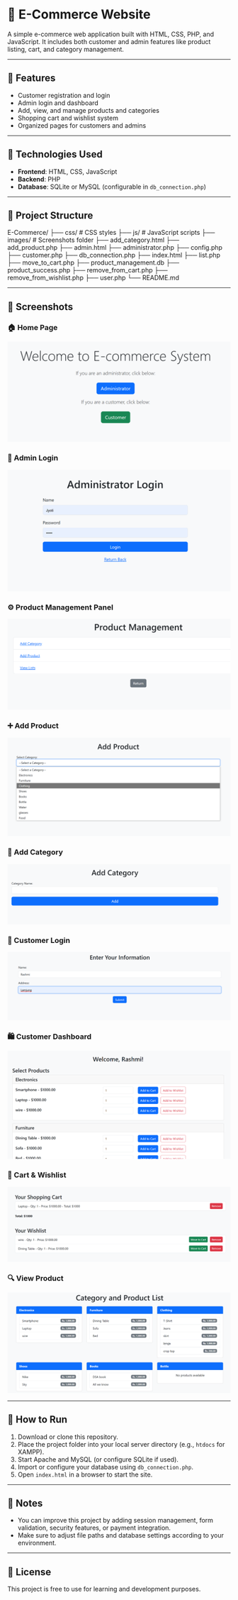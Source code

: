 # 🛒 E-Commerce Website

A simple e-commerce web application built with HTML, CSS, PHP, and JavaScript. It includes both customer and admin features like product listing, cart, and category management.

---

## 🚀 Features

- Customer registration and login
- Admin login and dashboard
- Add, view, and manage products and categories
- Shopping cart and wishlist system
- Organized pages for customers and admins

---

## 🧩 Technologies Used

- **Frontend**: HTML, CSS, JavaScript
- **Backend**: PHP
- **Database**: SQLite or MySQL (configurable in `db_connection.php`)

---

## 📂 Project Structure

E-Commerce/
├── css/ # CSS styles
├── js/ # JavaScript scripts
├── images/ # Screenshots folder
├── add_category.html
├── add_product.php
├── admin.html
├── administrator.php
├── config.php
├── customer.php
├── db_connection.php
├── index.html
├── list.php
├── move_to_cart.php
├── product_management.db
├── product_success.php
├── remove_from_cart.php
├── remove_from_wishlist.php
├── user.php
└── README.md


---

## 📸 Screenshots

### 🏠 Home Page
![First Page](images/first_page.png)

### 👤 Admin Login
![Admin Login](images/admin_login.png)

### ⚙️ Product Management Panel
![Product Management](images/product_management.png)

### ➕ Add Product
![Add Product](images/add_product.png)

### 🧾 Add Category
![Add Category](images/add_category.png)

### 👥 Customer Login
![Customer Login](images/customer_login.png)

### 🛍️ Customer Dashboard
![Customer Page](images/customer_page.png)

### 🛒 Cart & Wishlist
![Cart and Wishlist](images/cart_and_wishlist.png)

### 🔍 View Product
![View Product](images/view_product.png)

---

## 🔧 How to Run

1. Download or clone this repository.
2. Place the project folder into your local server directory (e.g., `htdocs` for XAMPP).
3. Start Apache and MySQL (or configure SQLite if used).
4. Import or configure your database using `db_connection.php`.
5. Open `index.html` in a browser to start the site.

---

## 📝 Notes

- You can improve this project by adding session management, form validation, security features, or payment integration.
- Make sure to adjust file paths and database settings according to your environment.

---

## 📄 License

This project is free to use for learning and development purposes.
